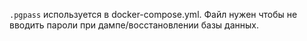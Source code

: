 `.pgpass` используется в docker-compose.yml.
Файл нужен чтобы не вводить пароли при дампе/восстановлении базы данных.


